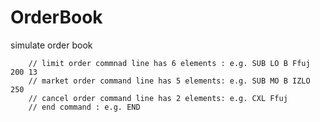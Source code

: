 # OrderBook

simulate order book

        // limit order commnad line has 6 elements : e.g. SUB LO B Ffuj 200 13
        // market order command line has 5 elements: e.g. SUB MO B IZLO 250
        // cancel order command line has 2 elements: e.g. CXL Ffuj
        // end command : e.g. END

